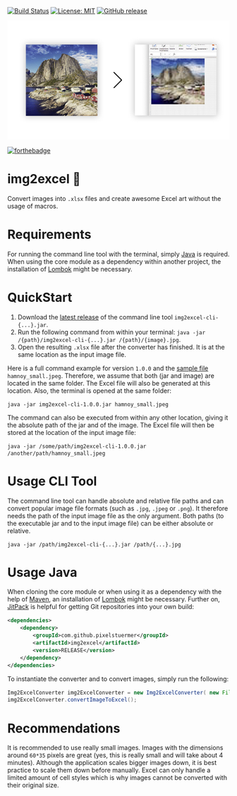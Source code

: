 [![Build Status](https://travis-ci.org/pixelstuermer/img2excel.svg?branch=master)](https://travis-ci.org/pixelstuermer/img2excel)
[![License: MIT](https://img.shields.io/badge/License-MIT-yellow.svg)](https://opensource.org/licenses/MIT)
[![GitHub release](https://img.shields.io/github/release/pixelstuermer/img2excel.svg)](https://github.com/pixelstuermer/img2excel/releases/latest)

![intro](https://raw.githubusercontent.com/pixelstuermer/img2excel/master/src/readme-content/intro.jpg)

[![forthebadge](http://forthebadge.com/images/badges/you-didnt-ask-for-this.svg)](http://forthebadge.com)

# img2excel :rocket:
Convert images into `.xlsx` files and create awesome Excel art without the usage of macros.

# Requirements
For running the command line tool with the terminal, simply [Java](https://java.com/download/) is required. When using the core module as a dependency within another project, the installation of [Lombok](https://projectlombok.org) might be necessary.

# QuickStart
1. Download the [latest release](https://github.com/pixelstuermer/img2excel/releases/latest) of the command line tool `img2excel-cli-{...}.jar`.
2. Run the following command from within your terminal: `java -jar /{path}/img2excel-cli-{...}.jar /{path}/{image}.jpg`.
3. Open the resulting `.xlsx` file after the converter has finished. It is at the same location as the input image file.

Here is a full command example for version `1.0.0` and the [sample file](https://raw.githubusercontent.com/pixelstuermer/img2excel/master/src/example/hamnoy_small.jpeg) `hamnoy_small.jpeg`. Therefore, we assume that both (jar and image) are located in the same folder. The Excel file will also be generated at this location. Also, the terminal is opened at the same folder:

    java -jar img2excel-cli-1.0.0.jar hamnoy_small.jpeg

The command can also be executed from within any other location, giving it the absolute path of the jar and of the image. The Excel file will then be stored at the location of the input image file:

    java -jar /some/path/img2excel-cli-1.0.0.jar /another/path/hamnoy_small.jpeg

# Usage CLI Tool
The command line tool can handle absolute and relative file paths and can convert popular image file formats (such as `.jpg`, `.jpeg` or `.png`). It therefore needs the path of the input image file as the only argument. Both paths (to the executable jar and to the input image file) can be either absolute or relative.

    java -jar /path/img2excel-cli-{...}.jar /path/{...}.jpg

# Usage Java
When cloning the core module or when using it as a dependency with the help of [Maven](http://maven.apache.org), an installation of [Lombok](https://projectlombok.org) might be necessary. Further on, [JitPack](http://jitpack.io) is helpful for getting Git repositories into your own build:

```xml
<dependencies>
    <dependency>
        <groupId>com.github.pixelstuermer</groupId>
        <artifactId>img2excel</artifactId>
        <version>RELEASE</version>
    </dependency>
</dependencies>
```

To instantiate the converter and to convert images, simply run the following:

```java
Img2ExcelConverter img2ExcelConverter = new Img2ExcelConverter( new File( {...} ) );
img2ExcelConverter.convertImageToExcel();
```

# Recommendations
It is recommended to use really small images. Images with the dimensions around `60*35` pixels are great (yes, this is really small and will take about 4 minutes). Although the application scales bigger images down, it is best practice to scale them down before manually. Excel can only handle a limited amount of cell styles which is why images cannot be converted with their original size.